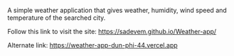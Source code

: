 A simple weather application that gives weather, humidity, wind speed and temperature of the searched city.

Follow this link to visit the site: https://sadevem.github.io/Weather-app/

Alternate link: https://weather-app-dun-phi-44.vercel.app
